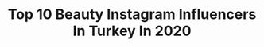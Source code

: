 ---
title: Top 10 Beauty Instagram Influencers In Turkey In 2020
description: >-
  Find top beauty Instagram influencers in Turkey in 2020. Most popular hashtags: #stayhome #cekilis #evdekalt #kad.
platform: Instagram
profiles:
  - username: "izgisimal"
    fullname: >-
      Şimal İzgi 🍒
    location: "Turkey"
    followers: 2764
    engagement: 2747
    commentsToLikes: 0.133969
    id: ckaot27amu1im0i78imlj088h
    verified: false
    hashtags: "#purple, #lilacmakeup, #makeuplook, #quarantine"
  - username: "cerenkulahli"
    fullname: >-
      Ceren Külahlı
    location: "Turkey"
    followers: 73044
    engagement: 1438
    commentsToLikes: 0.762949
    id: ck8t09eaxra4i0j78w6hhxucx
    verified: false
    hashtags: "#cekilis, #makyaj, #makyajmalzemesi, #makeup"
  - username: "selinbalarisiii"
    fullname: >-
      Selin Yagcioglu Balarisi
    location: "Turkey"
    followers: 540852
    engagement: 1032
    commentsToLikes: 0.210227
    id: ck8t09965r9j50j78tggl6z51
    verified: true
    hashtags: "#athomewithhm, #mood, #simple, #mustafakemalatat"
  - username: "busrayurtgul"
    fullname: >-
      Büşra Yurtgül Neziroglulari
    location: "Turkey"
    followers: 249644
    engagement: 590
    commentsToLikes: 0.178358
    id: ck139k5xplpjy0i19x6soai4b
    verified: false
    hashtags: "#styleoftheday, #today, #poolchallenge, #homeoutfit"
  - username: "burcucanuysal"
    fullname: >-
      Burcu 🖤 Can
    location: "Turkey"
    followers: 99120
    engagement: 552
    commentsToLikes: 0.099057
    id: ck14jyytlmvkz0i19p0x6sawx
    verified: false
    hashtags: "#tbt, #surprise, #amsterdam, #34weekspregnant"
  - username: "dilekadatepe"
    fullname: >-
      Dilek Adatepe🔹
    location: "Turkey"
    followers: 14208
    engagement: 957
    commentsToLikes: 0.157677
    id: ck8tawooitdt30j78lbibrdai
    verified: false
    hashtags: "#sa, #travelbloggers, #turkey, #house"
  - username: "ezgikasapoglu"
    fullname: >-
      Ezgi Kasapoğlu
    location: "Turkey"
    followers: 60467
    engagement: 337
    commentsToLikes: 0.327148
    id: ck14i1kxcd7k70i193ihucwkk
    verified: false
    hashtags: "#loccitane, #sonsuzadeka, #womensday, #unochallange"
  - username: "julidekir"
    fullname: >-
      Jülide Kır
    location: "Turkey"
    followers: 60693
    engagement: 263
    commentsToLikes: 0.180765
    id: ck15subf3eu5z0i1942fumqkc
    verified: false
    hashtags: "#cekilisvar, #braunbeauty, #ad, #24"
  - username: "ozcelikgiz"
    fullname: >-
      Gizem Özçelik
    location: "Turkey"
    followers: 53259
    engagement: 217
    commentsToLikes: 0.249812
    id: ck5cbkutwfmu30i110te98pj8
    verified: false
    hashtags: "#stayhome, #kad, #quarantinedays, #civcivlerya"
  - username: "ranasworldoffashion"
    fullname: >-
      Rana
    location: "Turkey"
    followers: 76071
    engagement: 209
    commentsToLikes: 0.333592
    id: ck0w0tnaafz1g0i1952ye5jae
    verified: false
    hashtags: "#poppybouquet, #summervibes, #springwelcoming, #renaopeople"
---